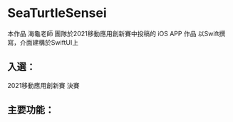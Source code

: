 # SeaTurtleSensei

本作品 海龜老師 團隊於2021移動應用創新賽中投稿的 iOS APP 作品 
以Swift撰寫，介面建構於SwiftUI上

## 入選：
  2021移動應用創新賽 決賽

## 主要功能：
  
